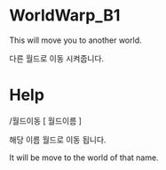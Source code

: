 # WorldWarp_B1

  This will move you to another world.

  다른 월드로 이동 시켜줍니다.

# Help

  /월드이동 [ 월드이름 ]

  해당 이름 월드로 이동 됩니다.

  It will be move to the world of that name.
